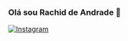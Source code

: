 ### Olá sou Rachid de Andrade  👋

[![Instagram](https://img.shields.io/badge/Instagram-E4405F?style=for-the-badge&logo=instagram&logoColor=white)](https://www.instagram.com/rashid.guitar/)

